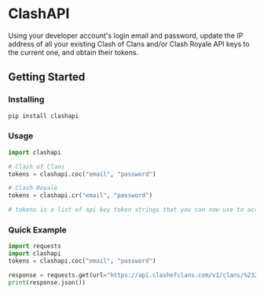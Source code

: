 # ClashAPI

Using your developer account's login email and password, update the IP address of all your existing Clash of Clans and/or Clash Royale API keys to the current one, and obtain their tokens.

## Getting Started

### Installing

```bash
pip install clashapi
```

### Usage

```python
import clashapi

# Clash of Clans
tokens = clashapi.coc("email", "password")

# Clash Royale
tokens = clashapi.cr("email", "password")

# tokens is a list of api key token strings that you can now use to access COC/CR APIs
```

### Quick Example

```python
import requests
import clashapi
tokens = clashapi.coc("email", "password")

response = requests.get(url="https://api.clashofclans.com/v1/clans/%23208GJG2J", headers={"Accept": "application/json", "authorization": f"Bearer {tokens[0]}"})
print(response.json())
```
